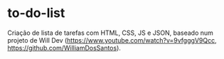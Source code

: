 # to-do-list
Criação de lista de tarefas com HTML, CSS, JS e JSON, baseado num projeto de Will Dev (https://www.youtube.com/watch?v=9vfgggV9Qcc, https://github.com/WilliamDosSantos).
